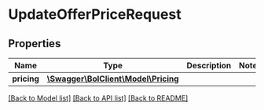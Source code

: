 # UpdateOfferPriceRequest

## Properties
Name | Type | Description | Notes
------------ | ------------- | ------------- | -------------
**pricing** | [**\Swagger\BolClient\Model\Pricing**](Pricing.md) |  | 

[[Back to Model list]](../README.md#documentation-for-models) [[Back to API list]](../README.md#documentation-for-api-endpoints) [[Back to README]](../README.md)


